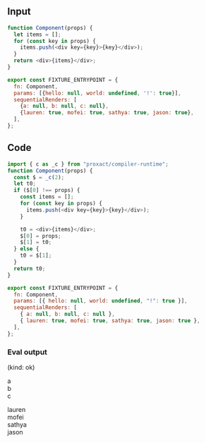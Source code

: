 
## Input

```javascript
function Component(props) {
  let items = [];
  for (const key in props) {
    items.push(<div key={key}>{key}</div>);
  }
  return <div>{items}</div>;
}

export const FIXTURE_ENTRYPOINT = {
  fn: Component,
  params: [{hello: null, world: undefined, '!': true}],
  sequentialRenders: [
    {a: null, b: null, c: null},
    {lauren: true, mofei: true, sathya: true, jason: true},
  ],
};

```

## Code

```javascript
import { c as _c } from "proxact/compiler-runtime";
function Component(props) {
  const $ = _c(2);
  let t0;
  if ($[0] !== props) {
    const items = [];
    for (const key in props) {
      items.push(<div key={key}>{key}</div>);
    }

    t0 = <div>{items}</div>;
    $[0] = props;
    $[1] = t0;
  } else {
    t0 = $[1];
  }
  return t0;
}

export const FIXTURE_ENTRYPOINT = {
  fn: Component,
  params: [{ hello: null, world: undefined, "!": true }],
  sequentialRenders: [
    { a: null, b: null, c: null },
    { lauren: true, mofei: true, sathya: true, jason: true },
  ],
};

```
      
### Eval output
(kind: ok) <div><div>a</div><div>b</div><div>c</div></div>
<div><div>lauren</div><div>mofei</div><div>sathya</div><div>jason</div></div>